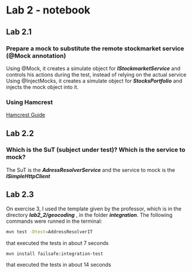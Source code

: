 # Lab 2 - notebook

## Lab 2.1

### Prepare a mock to substitute the remote stockmarket service (@Mock annotation)
Using @Mock, it creates a simulate object for _**IStockmarketService**_ and controls his actions during the test, instead of relying on the actual service
Using @InjectMocks, it creates a simulate object for _**StocksPortfolio**_ and injects the mock object into it.

### Using Hamcrest
[Hamcrest Guide](https://www.baeldung.com/java-junit-hamcrest-guide)

## Lab 2.2

### Which is the SuT (subject under test)? Which is the service to mock?
The SuT is the _**AdressResolverService**_ and the service to mock is the _**ISimpleHttpClient**_

## Lab 2.3

On exercise 3, I used the template given by the professor, which is in the directory _**lab2_2/geocoding**_ , in the folder _**integration**_.
The following commands were runned in the terminal:

```bash
mvn test -Dtest=AddressResolverIT
```
that executed the tests in about 7 seconds

```bash
mvn install failsafe:integration-test
```
that executed the tests in about 14 seconds
